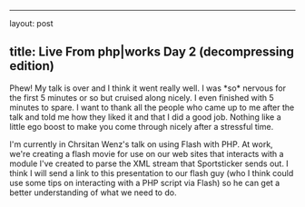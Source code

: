 <hr />

<p>layout: post</p>

<h2>title: Live From php|works Day 2 (decompressing edition)</h2>

<p>
Phew!  My talk is over and I think it went really well.  I was *so* nervous for the first 5 minutes or so but cruised along nicely.  I even finished with 5 minutes to spare.  I want to thank all the people who came up to me after the talk and told me how they liked it and that I did a good job.  Nothing like a little ego boost to make you come through nicely after a stressful time.
</p>

<p>
I'm currently in Chrsitan Wenz's talk on using Flash with PHP.  At work, we're creating a flash movie for use on our web sites that interacts with a module I've created to parse the XML stream that Sportsticker sends out.  I think I will send a link to this presentation to our flash guy (who I think could use some tips on interacting with a PHP script via Flash) so he can get a better understanding of what we need to do.
</p>
